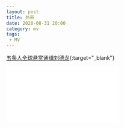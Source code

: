 ```yaml
---
layout: post
title: 热带
date: 2020-08-31 20:00
category: mv
tags:
 - MV
---
```

[五条人全球悬赏通缉刘德龙](https://www.bilibili.com/video/BV1L5411b7yF/){:target="_blank"}

<div class="iframe-container">
<iframe class="responsive-iframe" src="//player.bilibili.com/player.html?aid=456980417&bvid=BV1L5411b7yF&cid=230898505&page=1" frameborder="no" allowfullscreen="true"></iframe>
</div>
